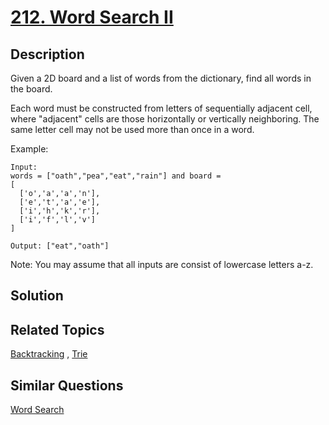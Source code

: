 # [212. Word Search II](https://leetcode.com/problems/word-search-ii)

## Description

Given a 2D board and a list of words from the dictionary, find all words in the board.

Each word must be constructed from letters of sequentially adjacent cell, where "adjacent" cells are those horizontally or vertically neighboring. The same letter cell may not be used more than once in a word.

Example:

```
Input: 
words = ["oath","pea","eat","rain"] and board =
[
  ['o','a','a','n'],
  ['e','t','a','e'],
  ['i','h','k','r'],
  ['i','f','l','v']
]

Output: ["eat","oath"]
```

Note:
You may assume that all inputs are consist of lowercase letters a-z.

## Solution



## Related Topics

[Backtracking](https://leetcode.com/tag/backtracking/) , [Trie](https://leetcode.com/tag/trie/) 

## Similar Questions

[Word Search](https://leetcode.com/problems/word-search/)

